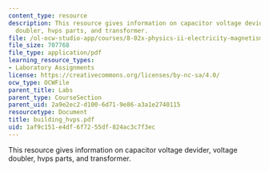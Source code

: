 ```yaml
---
content_type: resource
description: This resource gives information on capacitor voltage devider, voltage
  doubler, hvps parts, and transformer.
file: /ol-ocw-studio-app/courses/8-02x-physics-ii-electricity-magnetism-with-an-experimental-focus-spring-2005/1af9c151e4df6f7255df824ac3c7f3ec_building_hvps.pdf
file_size: 707768
file_type: application/pdf
learning_resource_types:
- Laboratory Assignments
license: https://creativecommons.org/licenses/by-nc-sa/4.0/
ocw_type: OCWFile
parent_title: Labs
parent_type: CourseSection
parent_uid: 2a9e2ec2-d100-6d71-9e86-a3a1e2740115
resourcetype: Document
title: building_hvps.pdf
uid: 1af9c151-e4df-6f72-55df-824ac3c7f3ec
---
```

This resource gives information on capacitor voltage devider, voltage doubler, hvps parts, and transformer.